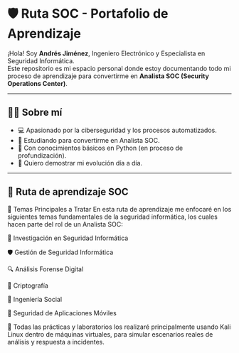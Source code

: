 # 🛡️ Ruta SOC - Portafolio de Aprendizaje

¡Hola! Soy **Andrés Jiménez**, Ingeniero Electrónico y Especialista en Seguridad Informática.  
Este repositorio es mi espacio personal donde estoy documentando todo mi proceso de aprendizaje para convertirme en **Analista SOC (Security Operations Center)**.

---

## 👨‍💻 Sobre mí

- 💻 Apasionado por la ciberseguridad y los procesos automatizados.
- 🧠 Estudiando para convertirme en Analista SOC.
- 🐍 Con conocimientos básicos en Python (en proceso de profundización).
- 🚀 Quiero demostrar mi evolución día a día.

---

## 🧠 Ruta de aprendizaje SOC

🧭 Temas Principales a Tratar
En esta ruta de aprendizaje me enfocaré en los siguientes temas fundamentales de la seguridad informática, los cuales hacen parte del rol de un Analista SOC:

🧪 Investigación en Seguridad Informática

🛡️ Gestión de Seguridad Informática

🔍 Análisis Forense Digital

🔐 Criptografía

🎯 Ingeniería Social

📱 Seguridad de Aplicaciones Móviles

🧰 Todas las prácticas y laboratorios los realizaré principalmente usando Kali Linux dentro de máquinas virtuales, para simular escenarios reales de análisis y respuesta a incidentes.

